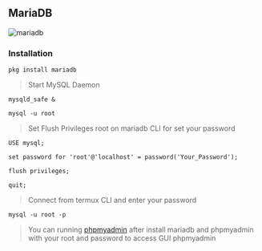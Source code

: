 ## MariaDB
![mariadb](https://meterpreter.org/wp-content/uploads/2018/08/mariadb.png)

### Installation
```
pkg install mariadb
```
> Start MySQL Daemon
```
mysqld_safe &
```
```
mysql -u root
```
> Set Flush Privileges root on mariadb CLI for set your password
```
USE mysql;

set password for 'root'@'localhost' = password('Your_Password');

flush privileges;

quit;
```
> Connect from termux CLI and enter your password
```
mysql -u root -p
```
> You can running [phpmyadmin](../phpmyadmin) after install mariadb and phpmyadmin with your root and password to access GUI phpmyadmin

